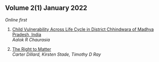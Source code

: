 ## Volume 2(1) January 2022 

*Online first*

1. [ Child Vulnerability Across Life Cycle in District Chhindwara of Madhya Pradesh, India ](../assets/ijpd/2022-1/V_2_1_1.pdf)
    <br> *Aalok R Chaurasia*

2. [ The Right to Matter ](../assets/ijpd/2022-1/V_2_1_2.pdf)
    <br> *Carter Dillard, Kirsten Stade, Timothy D Ray*